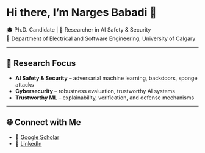 # Hi there, I’m Narges Babadi 👋

🎓 Ph.D. Candidate | 🔬 Researcher in AI Safety & Security  
📍 Department of Electrical and Software Engineering, University of Calgary

---

## 🧠 Research Focus
- **AI Safety & Security** – adversarial machine learning, backdoors, sponge attacks  
- **Cybersecurity** – robustness evaluation, trustworthy AI systems  
- **Trustworthy ML** – explainability, verification, and defense mechanisms  

---

## 🌐 Connect with Me
- 🔗 [Google Scholar](https://scholar.google.ca/citations?user=XRjtSQoAAAAJ&hl=en&oi=ao)  
- 🔗 [LinkedIn]([your-link](https://www.linkedin.com/in/nargesbabadi/))  

